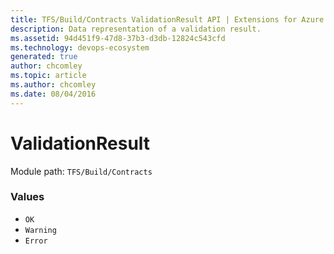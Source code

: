 ```yaml
---
title: TFS/Build/Contracts ValidationResult API | Extensions for Azure DevOps Services
description: Data representation of a validation result.
ms.assetid: 94d451f9-47d8-37b3-d3db-12824c543cfd
ms.technology: devops-ecosystem
generated: true
author: chcomley
ms.topic: article
ms.author: chcomley
ms.date: 08/04/2016
---
```


# ValidationResult

Module path: `TFS/Build/Contracts`

### Values

* `OK`
* `Warning`
* `Error`
